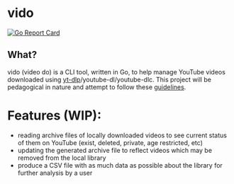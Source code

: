 # vido
[![Go Report Card](https://goreportcard.com/badge/github.com/tcm5343/vido)](https://goreportcard.com/report/github.com/tcm5343/vido)

## What?
vido (video do) is a CLI tool, written in Go, to help manage YouTube videos downloaded using [yt-dlp](https://github.com/yt-dlp/yt-dlp)/youtube-dl/youtube-dlc. This project will be pedagogical in nature and attempt to follow these [guidelines](https://clig.dev/).

# Features (WIP):
* reading archive files of locally downloaded videos to see current status of them on YouTube (exist, deleted, private, age restricted, etc)
* updating the generated archive file to reflect videos which may be removed from the local library
* produce a CSV file with as much data as possible about the library for further analysis by a user
